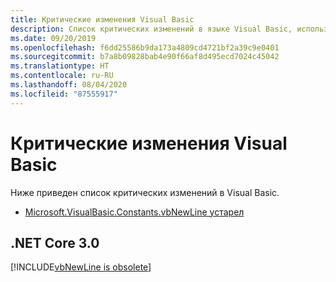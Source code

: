 ```yaml
---
title: Критические изменения Visual Basic
description: Список критических изменений в языке Visual Basic, используемом с .NET Core.
ms.date: 09/20/2019
ms.openlocfilehash: f6dd25586b9da173a4809cd4721bf2a39c9e0401
ms.sourcegitcommit: b7a8b09828bab4e90f66af8d495ecd7024c45042
ms.translationtype: HT
ms.contentlocale: ru-RU
ms.lasthandoff: 08/04/2020
ms.locfileid: "87555917"
---
```

# <a name="visual-basic-breaking-changes"></a>Критические изменения Visual Basic

Ниже приведен список критических изменений в Visual Basic.

- [Microsoft.VisualBasic.Constants.vbNewLine устарел](#microsoftvisualbasicconstantsvbnewline-is-obsolete)

## <a name="net-core-30"></a>.NET Core 3.0

[!INCLUDE[vbNewLine is obsolete](~/includes/core-changes/visualbasic/3.0/vbnewline-is-obsolete.md)]
